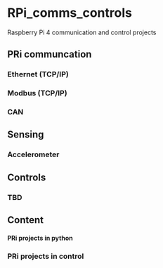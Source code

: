 # RPi_comms_controls
Raspberry Pi 4 communication and control projects 
## PRi communcation
### Ethernet (TCP/IP) 
### Modbus (TCP/IP)
### CAN 

## Sensing 
### Accelerometer 

## Controls 
### TBD

## Content 
#### PRi projects in python 
### PRi projects in control 



